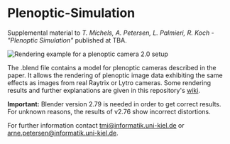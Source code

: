 # Plenoptic-Simulation
Supplemental material to *T. Michels, A. Petersen, L. Palmieri, R. Koch - "Plenoptic Simulation"* published at TBA.

![Rendering example for a plenoptic camera 2.0 setup](https://github.com/Arne-Petersen/Plenoptic-Simulation/images/preview.jpeg)

The .blend file contains a model for plenoptic cameras described in the paper. It allows the rendering of plenoptic image data exhibiting the same effects as images from real Raytrix or Lytro cameras. Some rendering results and further explanations are given in this repository's [wiki](https://github.com/Arne-Petersen/Plenoptic-Simulation/wiki).

**Important:** Blender version 2.79 is needed in order to get correct results. For unknown reasons, the results of v2.76 show incorrect distortions.

For further information contact <tmi@informatik.uni-kiel.de> or <arne.petersen@informatik.uni-kiel.de>.
